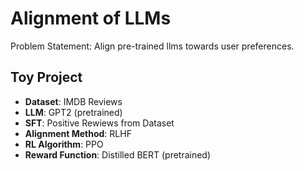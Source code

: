 # Alignment of LLMs

Problem Statement: Align pre-trained llms towards user preferences.

## Toy Project
- **Dataset**: IMDB Reviews
- **LLM**: GPT2 (pretrained)
- **SFT**: Positive Rewiews from Dataset
- **Alignment Method**: RLHF 
- **RL Algorithm**: PPO
- **Reward Function**: Distilled BERT (pretrained)